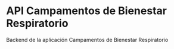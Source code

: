 # API Campamentos de Bienestar Respiratorio 

Backend de la aplicación Campamentos de Bienestar Respiratorio
